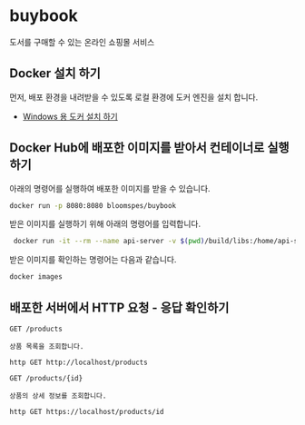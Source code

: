 # buybook
도서를 구매할 수 있는 온라인 쇼핑몰 서비스

## Docker 설치 하기

먼저, 배포 환경을 내려받을 수 있도록 로컬 환경에 도커 엔진을 설치 합니다.

- [Windows 용 도커 설치 하기](https://docs.docker.com/desktop/windows/install/)

## Docker Hub에 배포한 이미지를 받아서 컨테이너로 실행하기

아래의 명령어를 실행하여 배포한 이미지를 받을 수 있습니다.

```bash
docker run -p 8080:8080 bloomspes/buybook
```

받은 이미지를 실행하기 위해 아래의 명령어를 입력합니다.
```bash
 docker run -it --rm --name api-server -v $(pwd)/build/libs:/home/api-server -p 80:8080 -e SPRING_PROFILES_ACTIVE=mariadb --network buybook openjdk:17 bash -c "java -jar /home/api-server/buybook-0.0.1-SNAPSHOT.jar"
```

받은 이미지를 확인하는 명령어는 다음과 같습니다.

```bash
docker images
```

## 배포한 서버에서 HTTP 요청 - 응답 확인하기
```
GET /products

상품 목록을 조회합니다.

http GET http://localhost/products
```

```
GET /products/{id}

상품의 상세 정보를 조회합니다.

http GET https://localhost/products/id
```

